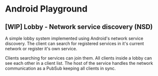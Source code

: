 # Android Playground

## \[WIP] Lobby - Network service discovery (NSD)

A simple lobby system implemented using Android's network service discovery. The client can search
for registered services in it's current network or register it's own service.

Clients searching for services can join them. All clients inside a lobby can see each other in a
client list. The host of the service handles the network communication as a PubSub keeping all
clients in sync.
